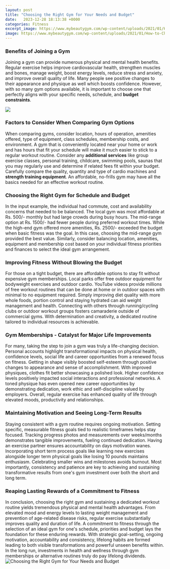 ```yaml
---
layout: post
title: "Choosing the Right Gym for Your Needs and Budget"
date:   2023-12-28 18:13:38 +0000
categories: Fitness
excerpt_image: https://www.mybeautygym.com/wp-content/uploads/2021/01/How-to-Choose-The-Right-Gym-For-Your-Fitness-Goals.jpg
image: https://www.mybeautygym.com/wp-content/uploads/2021/01/How-to-Choose-The-Right-Gym-For-Your-Fitness-Goals.jpg
---
```


### Benefits of Joining a Gym 
Joining a gym can provide numerous physical and mental health benefits. Regular exercise helps improve cardiovascular health, strengthen muscles and bones, manage weight, boost energy levels, reduce stress and anxiety, and improve overall quality of life. Many people see positive changes to their appearance and physique as well which boosts confidence. However, with so many gym options available, it is important to choose one that perfectly aligns with your specific needs, schedule, and **budget constraints**.  

![](https://www.thelist.com/img/gallery/how-to-choose-the-right-gym-for-your-needs/l-intro-1644359397.jpg)
### Factors to Consider When Comparing Gym Options
When comparing gyms, consider location, hours of operation, amenities offered, type of equipment, class schedules, membership costs, and environment. A gym that is conveniently located near your home or work and has hours that fit your schedule will make it much easier to stick to a regular workout routine. Consider any **additional services** like group exercise classes, personal training, childcare, swimming pools, saunas that you may regularly use and determine if related fees fit within your budget. Carefully compare the quality, quantity and type of cardio machines and **strength training equipment**. An affordable, no-frills gym may have all the basics needed for an effective workout routine. 
### Choosing the Right Gym for Schedule and Budget 
In the input example, the individual had commute, cost and availability concerns that needed to be balanced. The local gym was most affordable at Rs. 500/- monthly but had large crowds during busy hours. The mid-range option at Rs. 1500/- had fewer people during preferred workout times. While the high-end gym offered more amenities, Rs. 2500/- exceeded the budget when basic fitness was the goal. In this case, choosing the mid-range gym provided the best value. Similarly, consider balancing location, amenities, equipment and membership cost based on your individual fitness priorities and finances to select the ideal gym arrangement.
### Improving Fitness Without Blowing the Budget 
For those on a tight budget, there are affordable options to stay fit without expensive gym memberships. Local parks offer free outdoor equipment for bodyweight exercises and outdoor cardio. YouTube videos provide millions of free workout routines that can be done at home or in outdoor spaces with minimal to no equipment required. Simply improving diet quality with more whole foods, portion control and staying hydrated can aid weight management and health. Connecting with others through running/cycling clubs or outdoor workout groups fosters camaraderie outside of commercial gyms. With determination and creativity, a dedicated routine tailored to individual resources is achievable. 
### Gym Memberships - Catalyst for Major Life Improvements
For many, taking the step to join a gym was truly a life-changing decision. Personal accounts highlight transformational impacts on physical health, confidence levels, social life and career opportunities from a renewed focus on fitness. Getting in shape visibly boosted self-esteem through positive changes to appearance and sense of accomplishment. With improved physiques, clothes fit better showcasing a polished look. Higher confidence levels positively impacted social interactions and professional networks. A toned physique has even opened new career opportunities by demonstrating dedication, work ethic and self-discipline valued by employers. Overall, regular exercise has enhanced quality of life through elevated moods, productivity and relationships. 
### Maintaining Motivation and Seeing Long-Term Results 
Staying consistent with a gym routine requires ongoing motivation. Setting specific, measurable fitness goals tied to realistic timeframes helps stay focused. Tracking progress photos and measurements over weeks/months demonstrates tangible improvements, fueling continued dedication. Having an exercise partner ensures accountability on days motivation wanes. Incorporating short term process goals like learning new exercises alongside longer term physical goals like losing 10 pounds maintains enthusiasm. Celebrating smaller wins and milestones avoids burnout. Most importantly, consistency and patience are key to achieving and sustaining transformative results from one's gym investment over both the short and long term.
### Reaping Lasting Rewards of a Commitment to Fitness 
In conclusion, choosing the right gym and sustaining a dedicated workout routine yields tremendous physical and mental health advantages. From elevated mood and energy levels to lasting weight management and prevention of age-related disease risks, regular exercise substantially improves quality and duration of life. A commitment to fitness through the selection of an ideal gym for one's schedule, priorities and budget lays the foundation for these enduring rewards. With strategic goal-setting, ongoing motivation, accountability and consistency, lifelong habits are formed leading to both visible transformations and powerful unseen benefits within. In the long run, investments in health and wellness through gym memberships or alternative routines truly do pay lifelong dividends.
 ![Choosing the Right Gym for Your Needs and Budget](https://www.mybeautygym.com/wp-content/uploads/2021/01/How-to-Choose-The-Right-Gym-For-Your-Fitness-Goals.jpg)